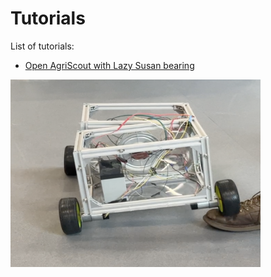 # Tutorials

List of tutorials:

* [Open AgriScout with Lazy Susan bearing](robot_with_lazy_susan_bearing/README.md)


<p float="left">
  <img src="../Documentation/Images/agriscout_front_lazysusan_shot.png" title="Robot with hinge in the middle configuration" width="400" height="300"/>
</p>